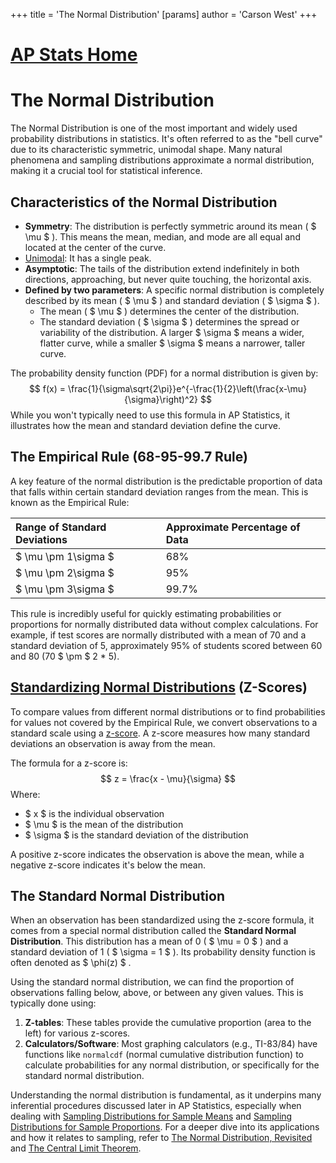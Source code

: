 +++
 title = 'The Normal Distribution'
[params]
	author = 'Carson West'
+++
# [AP Stats Home](./../ap-stats-home/)
# The Normal Distribution

The Normal Distribution is one of the most important and widely used probability distributions in statistics. It's often referred to as the "bell curve" due to its characteristic symmetric, unimodal shape. Many natural phenomena and sampling distributions approximate a normal distribution, making it a crucial tool for statistical inference.

## Characteristics of the Normal Distribution

*   **Symmetry**: The distribution is perfectly symmetric around its mean ( $ \mu $ ). This means the mean, median, and mode are all equal and located at the center of the curve.
*   [Unimodal](./../unimodal/): It has a single peak.
*   **Asymptotic**: The tails of the distribution extend indefinitely in both directions, approaching, but never quite touching, the horizontal axis.
*   **Defined by two parameters**: A specific normal distribution is completely described by its mean ( $ \mu $ ) and standard deviation ( $ \sigma $ ).
    *   The mean ( $ \mu $ ) determines the center of the distribution.
    *   The standard deviation ( $ \sigma $ ) determines the spread or variability of the distribution. A larger  $ \sigma $  means a wider, flatter curve, while a smaller  $ \sigma $  means a narrower, taller curve.

The probability density function (PDF) for a normal distribution is given by:
 $$ f(x) = \frac{1}{\sigma\sqrt{2\pi}}e^{-\frac{1}{2}\left(\frac{x-\mu}{\sigma}\right)^2} $$  While you won't typically need to use this formula in AP Statistics, it illustrates how the mean and standard deviation define the curve.

## The Empirical Rule (68-95-99.7 Rule)

A key feature of the normal distribution is the predictable proportion of data that falls within certain standard deviation ranges from the mean. This is known as the Empirical Rule:

| Range of Standard Deviations | Approximate Percentage of Data |
| :--------------------------- | :----------------------------- |
|  $ \mu \pm 1\sigma $             | 68%                            |
|  $ \mu \pm 2\sigma $             | 95%                            |
|  $ \mu \pm 3\sigma $             | 99.7%                          |

This rule is incredibly useful for quickly estimating probabilities or proportions for normally distributed data without complex calculations. For example, if test scores are normally distributed with a mean of 70 and a standard deviation of 5, approximately 95% of students scored between 60 and 80 (70  $ \pm $  2 * 5).

## [Standardizing Normal Distributions](./../standardizing-normal-distributions/) (Z-Scores)

To compare values from different normal distributions or to find probabilities for values not covered by the Empirical Rule, we convert observations to a standard scale using a [z-score](./../z-score/). A z-score measures how many standard deviations an observation is away from the mean.

The formula for a z-score is:
 $$ z = \frac{x - \mu}{\sigma} $$  Where:
*    $ x $  is the individual observation
*    $ \mu $  is the mean of the distribution
*    $ \sigma $  is the standard deviation of the distribution

A positive z-score indicates the observation is above the mean, while a negative z-score indicates it's below the mean.

## The Standard Normal Distribution

When an observation has been standardized using the z-score formula, it comes from a special normal distribution called the **Standard Normal Distribution**. This distribution has a mean of 0 ( $ \mu = 0 $ ) and a standard deviation of 1 ( $ \sigma = 1 $ ). Its probability density function is often denoted as  $ \phi(z) $ .

Using the standard normal distribution, we can find the proportion of observations falling below, above, or between any given values. This is typically done using:
1.  **Z-tables**: These tables provide the cumulative proportion (area to the left) for various z-scores.
2.  **Calculators/Software**: Most graphing calculators (e.g., TI-83/84) have functions like `normalcdf` (normal cumulative distribution function) to calculate probabilities for any normal distribution, or specifically for the standard normal distribution.

Understanding the normal distribution is fundamental, as it underpins many inferential procedures discussed later in AP Statistics, especially when dealing with [Sampling Distributions for Sample Means](./../sampling-distributions-for-sample-means/) and [Sampling Distributions for Sample Proportions](./../sampling-distributions-for-sample-proportions/). For a deeper dive into its applications and how it relates to sampling, refer to [The Normal Distribution, Revisited](./../the-normal-distribution-revisited/) and [The Central Limit Theorem](./../the-central-limit-theorem/).